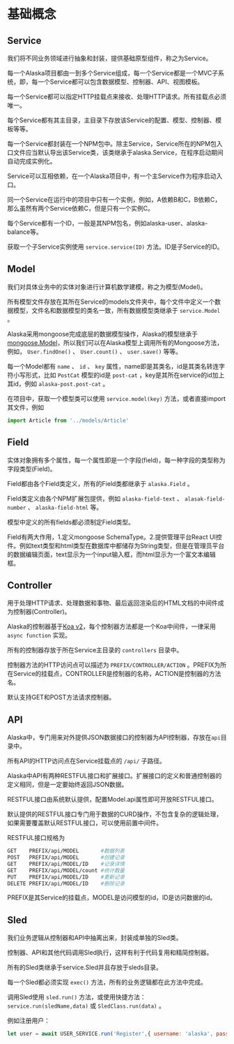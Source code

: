 # 基础概念

## Service

我们将不同业务领域进行抽象和封装，提供基础原型组件，称之为Service。

每一个Alaska项目都由一到多个Service组成，每一个Service都是一个MVC子系统，即，每一个Service都可以包含数据模型、控制器、API、视图模板。

每一个Service都可以指定HTTP挂载点来接收、处理HTTP请求。所有挂载点必须唯一。

每个Service都有其主目录，主目录下存放该Service的配置、模型、控制器、模板等等。

每一个Service都封装在一个NPM包中。除主Service，Service所在的NPM包入口文件应当默认导出该Service类，该类继承于alaska.Service，在程序启动期间自动完成实例化。

Service可以互相依赖，在一个Alaska项目中，有一个主Service作为程序启动入口。

同一个Service在运行中的项目中只有一个实例，例如，A依赖B和C，B依赖C，那么虽然有两个Service依赖C，但是只有一个实例C。

每个Service都有一个ID，一般是其NPM包名，例如alaska-user、alaska-balance等。

获取一个子Service实例使用 `service.service(ID)` 方法。ID是子Service的ID。

## Model

我们对具体业务中的实体对象进行计算机数学建模，称之为模型(Model)。

所有模型文件存放在其所在Service的models文件夹中，每个文件中定义一个数据模型，文件名和数据模型的类名一致，所有数据模型类继承于 `service.Model` 。

Alaska采用mongoose完成底层的数据模型操作，Alaska的模型继承于[mongoose.Model](http://mongoosejs.com/docs/api.html#model-js)，所以我们可以在Alaska模型上调用所有的Mongoose方法，例如， `User.findOne()` 、 `User.count()` 、 `user.save()` 等等。

每一个Model都有 `name` 、 `id` 、 `key` 属性，name即是其类名，id是其类名转连字符小写形式，比如 `PostCat` 模型的id是 `post-cat` ，key是其所在service的id加上其id，例如 `alaska-post.post-cat` 。

在项目中，获取一个模型类可以使用 `service.model(key)` 方法，或者直接import其文件，例如

```javascript
import Article from '../models/Article'
```

## Field

实体对象拥有多个属性，每一个属性即是一个字段(field)，每一种字段的类型称为字段类型(Field)。

Field都由各个Field类定义，所有的Field类都继承于 `alaska.Field` 。

Field类定义由各个NPM扩展包提供，例如 `alaska-field-text` 、 `alasak-field-number` 、 `alaska-field-html` 等。

模型中定义的所有fields都必须制定Field类型。

Field有两大作用，1.定义mongoose SchemaType。2.提供管理平台React UI控件。例如text类型和html类型在数据库中都储存为String类型，但是在管理员平台的数据编辑页面，text显示为一个input输入框，而html显示为一个富文本编辑框。

## Controller

用于处理HTTP请求、处理数据和事物、最后返回渲染后的HTML文档的中间件成为控制器(Controller)。

Alaska的控制器基于[Koa v2](https://github.com/koajs/koa/tree/v2.x)，每个控制器方法都是一个Koa中间件，一律采用 `async function` 实现。

所有的控制器存放于所在Service主目录的 `controllers` 目录中。

控制器方法的HTTP访问点可以描述为 `PREFIX/CONTROLLER/ACTION` 。PREFIX为所在Service的挂载点，CONTROLLER是控制器的名称，ACTION是控制器的方法名。

默认支持GET和POST方法请求控制器。

## API

Alaska中，专门用来对外提供JSON数据接口的控制器为API控制器，存放在`api`目录中。

所有API的HTTP访问点在Service挂载点的 `/api/` 子路径。

Alaska中API有两种RESTFUL接口和扩展接口。扩展接口的定义和普通控制器的定义相同，但是一定要始终返回JSON数据。

RESTFUL接口由系统默认提供，配置Model.api属性即可开放RESTFUL接口。

默认提供的RESTFUL接口专门用于数据的CURD操作，不包含复杂的逻辑处理，如果需要覆盖默认RESTFUL接口，可以使用前置中间件。

RESTFUL接口规格为
```bash
GET    PREFIX/api/MODEL       #数据列表
POST   PREFIX/api/MODEL       #创建记录
GET    PREFIX/api/MODEL/ID    #记录详情
GET    PREFIX/api/MODEL/count #统计数量
PUT    PREFIX/api/MODEL/ID    #更新记录
DELETE PREFIX/api/MODEL/ID    #删除记录
```
PREFIX是其Service的挂载点，MODEL是访问模型的id，ID是访问数据的id。

## Sled

我们业务逻辑从控制器和API中抽离出来，封装成单独的Sled类。

控制器、API和其他代码调用Sled执行，这样有利于代码复用和精简控制器。

所有的Sled类继承于service.Sled并且存放于sleds目录。

每一个Sled都必须实现 `exec()` 方法，所有的业务逻辑都在此方法中完成。

调用Sled使用 `sled.run()` 方法，或使用快捷方法： `service.run(sledName,data)` 或 `SledClass.run(data)` 。

例如注册用户：

```javascript
let user = await USER_SERVICE.run('Register',{ username: 'alaska', password: 'pass'});
```



